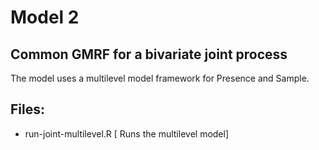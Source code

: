 # Model 2
## Common GMRF for a bivariate joint process

The model uses a multilevel model framework for Presence and Sample.

## Files:
* run-joint-multilevel.R [ Runs the multilevel model]

